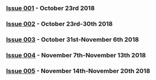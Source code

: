 

### [Issue 001](issue-001.md) - October 23rd 2018

### [Issue 002](issue-002.md) - October 23rd-30th 2018

### [Issue 003](issue-003.md) - October 31st-November 6th 2018

### [Issue 004](issue-004.md) - November 7th-November 13th 2018

### [Issue 005](issue-005.md) - November 14th-November 20th 2018
